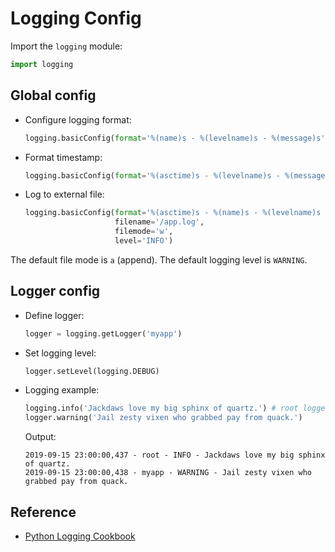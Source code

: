 # Logging Config

Import the `logging` module:

```python
import logging
```

## Global config

* Configure logging format:

  ```python
  logging.basicConfig(format='%(name)s - %(levelname)s - %(message)s')
  ```

* Format timestamp:

  ```python
  logging.basicConfig(format='%(asctime)s - %(levelname)s - %(message)s', datefmt='%m-%d %H:%M')
  ```

* Log to external file:

  ```python
  logging.basicConfig(format='%(asctime)s - %(name)s - %(levelname)s - %(message)s',
                      filename='/app.log',
                      filemode='w',
                      level='INFO')
  ```

The default file mode is `a` (append). The default logging level is `WARNING`.
  
  
## Logger config

* Define logger:

  ```python
  logger = logging.getLogger('myapp')
  ```
  
* Set logging level:

  ```python
  logger.setLevel(logging.DEBUG)
  ```

* Logging example:

  ```python
  logging.info('Jackdaws love my big sphinx of quartz.') # root logger
  logger.warning('Jail zesty vixen who grabbed pay from quack.')
  ```

  Output:

  ```
  2019-09-15 23:00:00,437 - root - INFO - Jackdaws love my big sphinx of quartz.
  2019-09-15 23:00:00,438 - myapp - WARNING - Jail zesty vixen who grabbed pay from quack.
  ```

## Reference

* [Python Logging Cookbook](https://docs.python.org/3/howto/logging-cookbook.html#formatting-styles)
